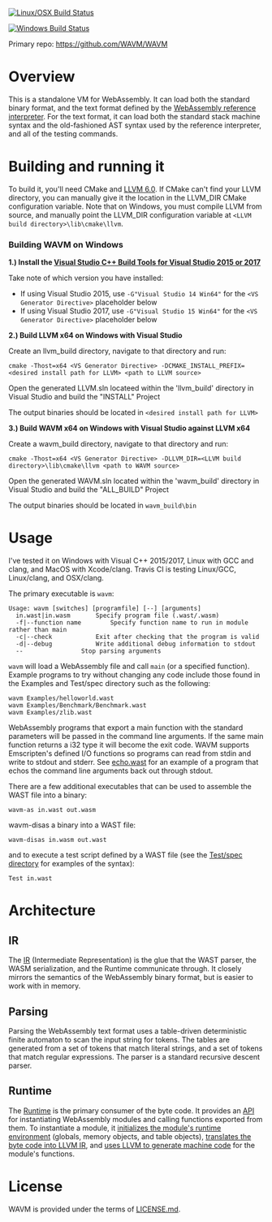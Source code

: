 [![Linux/OSX Build Status](https://travis-ci.com/WAVM/WAVM.svg?branch=master)](https://travis-ci.com/WAVM/WAVM)

[![Windows Build Status](https://dev.azure.com/WAVM/WAVM/_apis/build/status/WAVM.WAVM)](https://dev.azure.com/WAVM/WAVM/_build/latest?definitionId=1)

Primary repo: https://github.com/WAVM/WAVM

# Overview

This is a standalone VM for WebAssembly. It can load both the standard binary format, and the text format defined by the [WebAssembly reference interpreter](https://github.com/WebAssembly/spec/tree/master/interpreter). For the text format, it can load both the standard stack machine syntax and the old-fashioned AST syntax used by the reference interpreter, and all of the testing commands.

# Building and running it

To build it, you'll need CMake and [LLVM 6.0](http://llvm.org/releases/download.html#6.0.0). If CMake can't find your LLVM directory, you can manually give it the location in the LLVM_DIR CMake configuration variable. Note that on Windows, you must compile LLVM from source, and manually point the LLVM_DIR configuration variable at `<LLVM build directory>\lib\cmake\llvm`.

### Building WAVM on Windows 

**1.) Install the [Visual Studio C++ Build Tools for Visual Studio 2015 or 2017](http://landinghub.visualstudio.com/visual-cpp-build-tools)**

Take note of which version you have installed:

- If using Visual Studio 2015, use `-G"Visual Studio 14 Win64"` for the `<VS Generator Directive>` placeholder below
- If using Visual Studio 2017, use `-G"Visual Studio 15 Win64"` for the `<VS Generator Directive>` placeholder below

**2.) Build LLVM x64 on Windows with Visual Studio**

Create an llvm_build directory, navigate to that directory and run:

    cmake -Thost=x64 <VS Generator Directive> -DCMAKE_INSTALL_PREFIX=<desired install path for LLVM> <path to LLVM source>

Open the generated LLVM.sln locateed within the 'llvm_build' directory in Visual Studio and build the "INSTALL" Project

The output binaries should be located in `<desired install path for LLVM>`

**3.) Build WAVM x64 on Windows with Visual Studio against LLVM x64**

Create a wavm_build directory, navigate to that directory and run:

    cmake -Thost=x64 <VS Generator Directive> -DLLVM_DIR=<LLVM build directory>\lib\cmake\llvm <path to WAVM source>

Open the generated WAVM.sln located within the 'wavm_build' directory in Visual Studio and build the "ALL_BUILD" Project

The output binaries should be located in `wavm_build\bin`

# Usage

I've tested it on Windows with Visual C++ 2015/2017, Linux with GCC and clang, and MacOS with Xcode/clang. Travis CI is testing Linux/GCC, Linux/clang, and OSX/clang.

The primary executable is `wavm`:
```
Usage: wavm [switches] [programfile] [--] [arguments]
  in.wast|in.wasm		Specify program file (.wast/.wasm)
  -f|--function name		Specify function name to run in module rather than main
  -c|--check			Exit after checking that the program is valid
  -d|--debug			Write additional debug information to stdout
  --				Stop parsing arguments
```

`wavm` will load a WebAssembly file and call `main` (or a specified function).  Example programs to try without changing any code include those found in the Examples and Test/spec directory such as the following:

```
wavm Examples/helloworld.wast
wavm Examples/Benchmark/Benchmark.wast
wavm Examples/zlib.wast
```

WebAssembly programs that export a main function with the standard parameters will be passed in the command line arguments.  If the same main function returns a i32 type it will become the exit code.  WAVM supports Emscripten's defined I/O functions so programs can read from stdin and write to stdout and stderr.  See [echo.wast](Examples/echo.wast) for an example of a program that echos the command line arguments back out through stdout.

There are a few additional executables that can be used to assemble the WAST file into a binary:

```
wavm-as in.wast out.wasm
```

wavm-disas a binary into a WAST file:

```
wavm-disas in.wasm out.wast
```

and to execute a test script defined by a WAST file (see the [Test/spec directory](Test/spec) for examples of the syntax):

```
Test in.wast
```

# Architecture

## IR

The [IR](Include/IR) (Intermediate Representation) is the glue that the WAST parser, the WASM serialization, and the Runtime communicate through. It closely mirrors the semantics of the WebAssembly binary format, but is easier to work with in memory.

## Parsing

Parsing the WebAssembly text format uses a table-driven deterministic finite automaton to scan the input string for tokens. The tables are generated from a set of tokens that match literal strings, and a set of tokens that match regular expressions. The parser is a standard recursive descent parser.

## Runtime

The [Runtime](Source/Runtime/) is the primary consumer of the byte code. It provides an [API](Include/Runtime/Runtime.h) for instantiating WebAssembly modules and calling functions exported from them. To instantiate a module, it [initializes the module's runtime environment](Source/Runtime/ModuleInstance.cpp) (globals, memory objects, and table objects), [translates the byte code into LLVM IR](Source/Runtime/LLVMEmitIR.cpp), and [uses LLVM to generate machine code](Source/Runtime/LLVMJIT.cpp) for the module's functions.

# License

WAVM is provided under the terms of [LICENSE.md](LICENSE.md).

